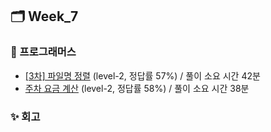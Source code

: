 ## 🗂️ Week_7

### 👾 프로그래머스

- [[3차] 파일명 정렬](https://school.programmers.co.kr/learn/courses/30/lessons/17686) (level-2, 정답률 57%) / 풀이 소요 시간 42분
- [주차 요금 계산](https://school.programmers.co.kr/learn/courses/30/lessons/92341) (level-2, 정답률 58%) / 풀이 소요 시간 38분

### ✨ 회고
